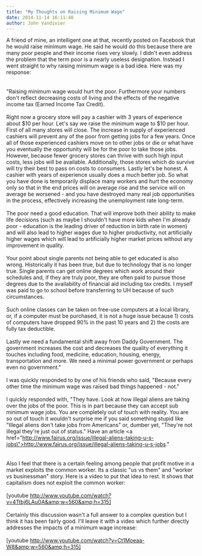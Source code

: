 ```yaml
---
title: "My Thoughts on Raising Minimum Wage"
date: 2014-11-14 16:11:48
author: John Vandivier
---
```




A friend of mine, an intelligent one at that, recently posted on Facebook that he would raise minimum wage. He said he would do this because there are many poor people and their income rises very slowly. I didn't even address the problem that the term poor is a nearly useless designation. Instead I went straight to why raising minimum wage is a bad idea. Here was my response:<br /><br /><br />\"Raising minimum wage would hurt the poor. Furthermore your numbers don't reflect decreasing costs of living and the effects of the negative income tax (Earned Income Tax Credit).<br /><br />Right now a grocery store will pay a cashier with 3 years of experience about $10 per hour. Let's say we raise the minimum wage to $10 per hour. First of all many stores will close. The increase in supply of experienced cashiers will prevent any of the poor from getting jobs for a few years. Once all of those experienced cashiers move on to other jobs or die or what have you eventually the opportunity will be for the poor to take those jobs. However, because fewer grocery stores can thrive with such high input costs, less jobs will be available. Additionally, those stores which do survive will try their best to pass on costs to consumers. Lastly let's be honest. A cashier with years of experience usually does a much better job. So what you have done is temporarily displace many workers and hurt the economy only so that in the end prices will on average rise and the service will on average be worsened - and you have destroyed many real job opportunities in the process, effectively increasing the unemployment rate long-term.<br /><br />The poor need a good education. That will improve both their ability to make life decisions (such as maybe I shouldn't have more kids when I'm already poor - education is the leading driver of reduction in birth rate in women) and will also lead to higher wages due to higher productivity, not artificially higher wages which will lead to artificially higher market prices without any improvement in quality.<br /><br />Your point about single parents not being able to get educated is also wrong. Historically it has been true, but due to technology that is no longer true. Single parents can get online degrees which work around their schedules and, if they are truly poor, they are often paid to pursue those degrees due to the availability of financial aid including tax credits. I myself was paid to go to school before transferring to UH because of such circumstances.<br /><br />Such online classes can be taken on free-use computers at a local library, or, if a computer must be purchased, it is not a huge issue because 1) costs of computers have dropped 90% in the past 10 years and 2) the costs are fully tax deductible.<br /><br />Lastly we need a fundamental shift away from Daddy Government. The government increases the cost and decreases the quality of everything it touches including food, medicine, education, housing, energy, transportation and more. We need a minimal power government or perhaps even no government.\"<br /><br />I was quickly responded to by one of his friends who said, \"Because every other time the minimum wage was raised bad things happened - not.\"<br /><br />I quickly responded with, \"They have. Look at how illegal aliens are taking over the jobs of the poor. This is in part because they can accept sub minimum wage jobs. You are completely out of touch with reality. You are so out of touch it wouldn't surprise me if you said something stupid like \"Illegal aliens don't take jobs from Americans\" or, dumber yet, \"They're not illegal they're just out of status.\" Have an article <a href=\"http://www.fairus.org/issue/illegal-aliens-taking-u-s-jobs\">http://www.fairus.org/issue/illegal-aliens-taking-u-s-jobs</a>.\"<br /><br /><br />Also I feel that there is a certain feeling among people that profit motive in a market exploits the common worker. Its a classic \"us vs them\" and \"worker vs businessman\" story. Here is a video to put that idea to rest. It shows that capitalism does not exploit the common worker:<br /><br />[youtube http://www.youtube.com/watch?v=4Ttbj6LAu0A&amp;w=560&amp;h=315]<br /><br />Certainly this discussion wasn't a full answer to a complex question but I think it has been fairly good. I'll leave it with a video which further directly addresses the impacts of a minimum wage increase:<br /><br />[youtube http://www.youtube.com/watch?v=Ct1Moeaa-W8&amp;w=560&amp;h=315]